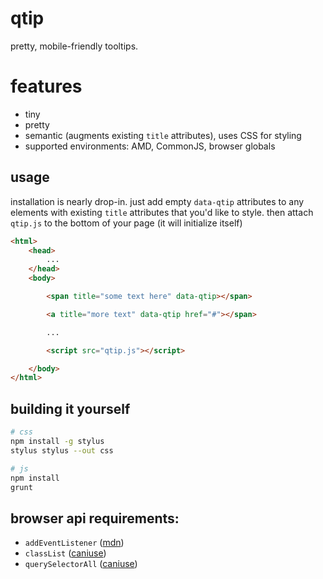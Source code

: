 qtip
===========================

pretty, mobile-friendly tooltips.

# features

- tiny
- pretty
- semantic (augments existing `title` attributes), uses CSS for styling
- supported environments: AMD, CommonJS, browser globals

## usage

installation is nearly drop-in. just add empty `data-qtip` attributes to any elements with existing `title` attributes that you'd like to style. then attach `qtip.js` to the bottom of your page (it will initialize itself)

```html
<html>
	<head>
		...
	</head>
	<body>

		<span title="some text here" data-qtip></span>

		<a title="more text" data-qtip href="#"></span>

		...

		<script src="qtip.js"></script>

	</body>
</html>
```

## building it yourself

```bash
# css
npm install -g stylus
stylus stylus --out css

# js
npm install
grunt
```

## browser api requirements:

- `addEventListener` ([mdn](https://developer.mozilla.org/en-US/docs/Web/API/EventTarget.addEventListener#Browser_compatibility))
- `classList` ([caniuse](http://caniuse.com/#feat=classlist))
- `querySelectorAll` ([caniuse](http://caniuse.com/#search=querySelectorAll))